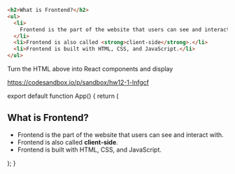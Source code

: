 ```html
<h2>What is Frontend?</h2>
<ul>
  <li>
    Frontend is the part of the website that users can see and interact with.
  </li>
  <li>Frontend is also called <strong>client-side</strong>.</li>
  <li>Frontend is built with HTML, CSS, and JavaScript.</li>
</ul>
```

Turn the HTML above into React components and display

https://codesandbox.io/p/sandbox/hw12-1-lnfgcf

export default function App() {
  return (
    <div className="App">
      <h2>What is Frontend?</h2>
      <ul>
        <li>
          Frontend is the part of the website that users can see and interact
          with.
        </li>
        <li>
          Frontend is also called <strong>client-side</strong>.
        </li>
        <li>Frontend is built with HTML, CSS, and JavaScript.</li>
      </ul>
    </div>
  );
}